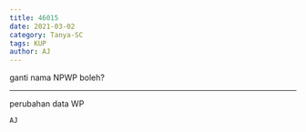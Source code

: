 ```yaml
---
title: 46015
date: 2021-03-02
category: Tanya-SC
tags: KUP
author: AJ
---
```


ganti nama NPWP boleh?

---

perubahan data WP

`AJ`
